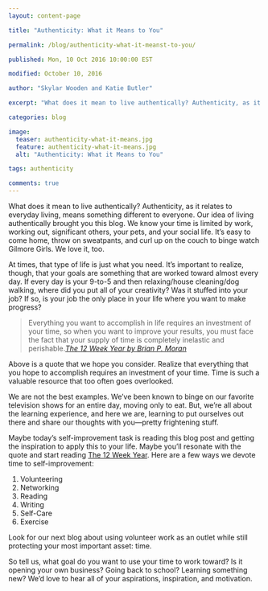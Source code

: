 ```yaml
---
layout: content-page

title: "Authenticity: What it Means to You"

permalink: /blog/authenticity-what-it-meanst-to-you/

published: Mon, 10 Oct 2016 10:00:00 EST

modified: October 10, 2016

author: "Skylar Wooden and Katie Butler"

excerpt: "What does it mean to live authentically? Authenticity, as it relates to everyday living, means something different to everyone. Our idea of living authentically brought you this blog."

categories: blog

image:
  teaser: authenticity-what-it-means.jpg
  feature: authenticity-what-it-means.jpg
  alt: "Authenticity: What it Means to You"

tags: authenticity

comments: true
---
```


What does it mean to live authentically? Authenticity, as it relates to everyday living, means something different to everyone. Our idea of living authentically brought you this blog. We know your time is limited by work, working out, significant others, your pets, and your social life. It’s easy to come home, throw on sweatpants, and curl up on the couch to binge watch Gilmore Girls. We love it, too. 

At times, that type of life is just what you need. It’s important to realize, though, that your goals are something that are worked toward almost every day. If every day is your 9-to-5 and then relaxing/house cleaning/dog walking, where did you put all of your creativity? Was it stuffed into your job? If so, is your job the only place in your life where you want to make progress? 

<blockquote>Everything you want to accomplish in life requires an investment of your time, so when you want to improve your results, you must face the fact that your supply of time is completely inelastic and perishable.<cite><a href="/reading-list/">The 12 Week Year by Brian P. Moran</a></cite></blockquote>

Above is a quote that we hope you consider. Realize that everything that you hope to accomplish requires an investment of your time. Time is such a valuable resource that too often goes overlooked. 

We are not the best examples. We’ve been known to binge on our favorite television shows for an entire day, moving only to eat. But, we’re all about the learning experience, and here we are, learning to put ourselves out there and share our thoughts with you—pretty frightening stuff.

Maybe today’s self-improvement task is reading this blog post and getting the inspiration to apply this to your life. Maybe you’ll resonate with the quote and start reading <a href="/reading-list/">The 12 Week Year</a>. Here are a few ways we devote time to self-improvement: 

1. Volunteering
2. Networking
3. Reading
4. Writing
5. Self-Care
6. Exercise

Look for our next blog about using volunteer work as an outlet while still protecting your most important asset: time.  

So tell us, what goal do you want to use your time to work toward? Is it opening your own business? Going back to school? Learning something new? We’d love to hear all of your aspirations, inspiration, and motivation.